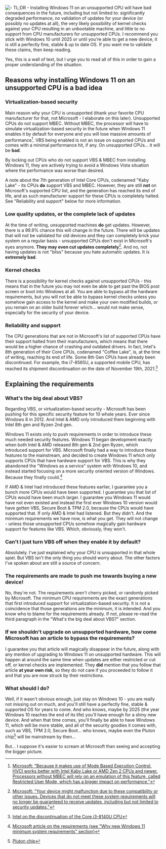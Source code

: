 ![- TL;DR - Installing Windows 11 on an unsupported CPU will have bad consequences in the future, including but not limited to: significantly degraded performance, no validation of updates for your device (or possibly no updates at all), the very likely possibility of kernel checks against your CPU resulting in an unbootable machine, and little to no support from CPU manufacturers for unsupported CPUs. I recommend you stick with Windows 10 until 2025 or until you're able to get a new device, it is still a perfectly fine, stable & up to date OS. If you want me to validate these claims, then keep reading.](https://i.imgur.com/Iw4VX3h.png)

Yes, this is a wall of text, but I urge you to read all of this in order to gain a proper understanding of the situation.

## Reasons why installing Windows 11 on an unsupported CPU is a bad idea
### Virtualization-based security
Main reason why your CPU is unsupported (thank your favorite CPU manufacturer for that, not Microsoft - I elaborate on this later). Unsupported CPUs do not support MBEC. Without MBEC, the processor will have to simulate virtualization-based security in the future when Windows 11 enables it by default for everyone and you will lose massive amounts of performance[^1]. VBS being enabled is not an issue on supported CPUs and comes with a minimal performance hit, if any. On unsupported CPUs... it will be **bad**. 

By locking out CPUs who do not support VBS & MBEC from installing Windows 11, they are actively trying to avoid a Windows Vista situation where the performance was worse than desired.

A note about the 7th generation of Intel Core CPUs, codenamed "Kaby Lake" - its CPUs **do** support VBS and MBEC. However, they are still **not** on Microsoft's supported CPU list, and the generation has reached its end of life, and as such manufacturer support for these CPUs is completely halted. See "Reliability and support" below for more information.

### Low quality updates, or the complete lack of updates
At the time of writing, unsupported machines **do** get updates. However, there is a 99.9% chance this will change in the future. There will be updates that will not be validated for old devices and they can completely brick your system on a regular basis - unsupported CPUs don't exist in Microsoft's eyes anymore. **They may even cut updates completely**[^2]. And no, not having updates is not "bliss" because you hate automatic updates. It is **extremely bad**.

### Kernel checks
There is a possibility for kernel checks against unsupported CPUs - this means that in the future you may not even be able to get past the BIOS post screen or boot into Windows at all. You are able to bypass all the hardware requirements, but you will not be able to bypass kernel checks unless you somehow gain access to the kernel and make your own modified builds, or you remain on an older build forever which... would not make sense, especially for the security of your device.

### Reliability and support
The CPU generations that are not in Microsoft's list of supported CPUs have their support halted from their manufacturers, which means that there would be a higher chance of crashing and outdated drivers. In fact, Intel's 8th generation of their Core CPUs, codenamed "Coffee Lake", is, at the time of writing, reaching its end of life. Some 8th Gen CPUs have already been discontinued. For example, the i7-8565U, a supported mobile CPU, has reached its shipment discontinuation on the date of November 19th, 2021.[^3]

## Explaining the requirements
### What's the big deal about VBS?
Regarding VBS, or virtualization-based security - Microsoft has been pushing for this specific security feature for 10 whole years. Ever since Windows 8 in 2012. And Intel & AMD only introduced them beginning with Intel 8th gen and Ryzen 2nd gen.

Windows 11 exists only to push requirements in order to introduce these much needed security features. Windows 11 began development exactly when both Intel & AMD released 8th gen & 2nd gen Ryzen, which introduced support for VBS. Microsoft finally had a way to introduce these features to the mainstream, and decided to create Windows 11 which only supports CPUs that have hardware support for VBS. This is why they abandoned the "Windows as a service" system with Windows 10, and instead started focusing on a more security oriented version of Windows. Because they finally could.[^4]

If AMD & Intel had introduced these features earlier, I guarantee you a bunch more CPUs would have been supported. I guarantee you that list of CPUs would have been much larger. I guarantee you Windows 11 would have not even existed and instead the first ever Windows 10 version would have gotten VBS, Secure Boot & TPM 2.0, because the CPUs would have supported that. If only AMD & Intel had listened. But they didn't. And the minimum requirements we have now, is what you get. They will not change - unless those unsupported CPUs somehow magically gain hardware support for features like VBS. Which, obviously, they won't.

### Can't I just turn VBS off when they enable it by default?
Absolutely. I've just explained why your CPU is unsupported in that whole spiel. But VBS isn't the only thing you should worry about. The other factors I've spoken about are still a source of concern.

### The requirements are made to push me towards buying a new device!
No, they're not. The requirements aren't cherry picked, or randomly picked by Microsoft. The minimum CPU requirements are the exact generations that first introduced support for virtualization-based security. It is not a coincidence that those generations are the minimum, it is intended. And you know who to blame for the requirements already. If not, please re-read the third paragraph in the "What's the big deal about VBS?" section.

### If we shouldn't upgrade on unsupported hardware, how come Microsoft has an article to bypass the requirements?
I guarantee you that article will magically disappear in the future, along with any mention of upgrading to Windows 11 on unsupported hardware. This will happen at around the same time when updates are either restricted or cut off, or kernel checks are implemented. They **did** mention that you follow that article **at your own risk**, so they do not care if you proceeded to follow it and that you are now struck by their restrictions.

### What should I do?
Well, if it wasn't obvious enough, just stay on Windows 10 - you are really not missing out on much, and you'll still have a perfectly fine, stable & supported OS for years to come. And who knows, maybe by 2025 (the year Windows 10 reaches the end of its life) you'll have enough for a shiny new device. And when that time comes, you'll finally be able to have Windows 11, which will be more stable, and all of the security goodies it comes with, such as VBS, TPM 2.0, Secure Boot... who knows, maybe even the Pluton chip[^5] will be mainstream by then...

But... I suppose it's easier to scream at Microsoft than seeing and accepting the bigger picture.

[^1]: [Microsoft: "Because it makes use of Mode Based Execution Control, HVCI works better with Intel Kaby Lake or AMD Zen 2 CPUs and newer. Processors without MBEC will rely on an emulation of this feature, called Restricted User Mode, which has a bigger impact on performance."](https://docs.microsoft.com/en-us/windows/security/threat-protection/device-guard/enable-virtualization-based-protection-of-code-integrity)
[^2]: [Microsoft: "Your device might malfunction due to these compatibility or other issues. Devices that do not meet these system requirements will no longer be guaranteed to receive updates, including but not limited to security updates."](https://support.microsoft.com/en-us/windows/installing-windows-11-on-devices-that-don-t-meet-minimum-system-requirements-0b2dc4a2-5933-4ad4-9c09-ef0a331518f1)
[^3]: [Intel on the discontinuation of the Core i3-8140U CPU](https://qdms.intel.com/dm/i.aspx/ECC49A54-9E4A-4930-AE08-572B4414D498/PCN118065-00.pdf)
[^4]: [Microsoft article on the requirements (see "Why new Windows 11 minimum system requirements" section)](https://blogs.windows.com/windows-insider/2021/06/28/update-on-windows-11-minimum-system-requirements/)
[^5]: [Pluton chip](https://www.microsoft.com/security/blog/2020/11/17/meet-the-microsoft-pluton-processor-the-security-chip-designed-for-the-future-of-windows-pcs/)
